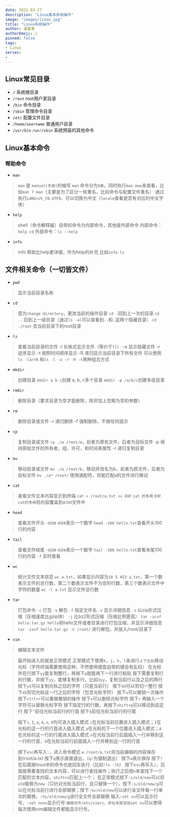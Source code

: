 ```yaml
---
date: 2022-03-27
description: "Linux基本系统操作"
image: "images/linux.jpg"
title: "Linux系统操作"
author: 诸葛青
authorEmoji: 🎅
pinned: false
tags:
- Linux
series:
- 
---
```



## Linux常见目录

* `/` 系统根目录
* `/root` root用户家目录
* `/bin`  命令目录
* `/sbin` 管理命令目录
* `/etc` 配置文件目录
* `/home/username` 普通用户目录
* `/usr/bin` `/usr/sbin` 系统预装的其他命令 

## Linux基本命令

### 帮助命令
* `man`
> `man` 是 `manual(手册)`的缩写
> `man` 命令分为`9章`，同时执行`man man`来查看，比如`man 7 man`（主要是为了区分一些重名，比如命令与配置文件重名）
> 通过执行`LANG=zh_CN.UTF8`，可以切换为中文（`locale`查看是否有对应的中文字体）

* `help`
> shell（命令解释器）自带的命令为内部命令，其他是外部命令
> 内部命令： `help cd`
> 外部命令：`ls --help`

* `info`
> info 帮助比help更详细，作为help的补充
> 比如`info ls` 

## 文件相关命令（一切皆文件）

* `pwd`
> 显示当前目录名称

* `cd`
> 意为`change directory`，更改当前的操作目录
> `cd -`回到上一次的目录
> `cd ..` 回到上一级目录（通过`ls -al`可以查看到`..`和`.`这两个隐藏目录）
> `cd ./root` 去当前目录下的root目录

* `ls`
> 查看当前目录的文件
> -l 长格式显示文件（等价于`ll`）
> -a 显示隐藏文件
> -r 逆序显示
> -t 按照时间顺序显示
> -R 递归显示当前目录下所有文件
> 可以使用`ls -lartR` 和`ls -l -a -r -R -t`两种组合方式

* `mkdir`
> 创建目录
> `mkdir a b c`创建 a, b, c多个目录 
> `mkdir -p /a/b/c`创建多级目录

* `rmdir`
> 删除目录（要求目录为空才能删除，除非加上忽略为空的参数）

* `rm`
> 删除目录或文件
> -r 递归删除
> -f 强制删除，不做任何提示

* `cp`
> 复制目录或文件
> `cp ./a /root/a`，前者为原有文件，后者为目标文件 
> -p 保持原始文件的所有者，组，许可，和时间表属性
> -r 递归复制目录

* `mv`
> 移动目录或文件
> `mv ./a /root/b`，移动并改名为b，前者为原文件，后者为目标文件
> `mv ./a* /root/` 使用通配符，将能匹配a的文件进行移动

* `cat`
> 查看文件文本内容显示到终端
> `cat > /root/a.txt << EOF` 
> `cat 的多用`
> `EOF`
> `cat的多用`将内容覆盖到a.txt文件中

* `head` 
> 查看文件开头
> -size size表示一个数字
> `head -100 hello.txt`查看开头100行的内容

* `tail`
> 查看文件结尾
> -size size表示一个数字
> `tail -100 hello.txt`查看末尾100行的内容
> `-f` 实时查看


* `wc`
> 统计文件文本信息
> `wc a.txt`，如果显示内容为`10 5 453 a.txt`，第一个数表示文件的总行数，第二个数表示文件不为空的行数，第三个数表示文件中字符的数量
> `wc -l a.txt` 显示文件总行数

* `tar`
> 打包命令
> `-c` 打包
> `-x` 解包
> `-f` 指定文件名
> `-v` 显示详细信息
> `-z` 以zip形式压缩（压缩速度比gzip快）
> `-j` 比bz2形式压缩（压缩比例更高）
> `tar -zcvf hello.tar.gz hello`将hello文件或者目录进行打包压缩，并显示详细信息
> `tar -zxvf hello.tar.gz -C /root/` 进行解包，并放入/root/目录下 

* `vim`
> 编辑文本文件

> 最开始进入的就是正常模式
> 正常模式下使用`k`，`j`，`h`，`l`来进行`上下左右`移动光标（字符终端需要使用这种，不然使用键盘自带的键会有乱码）
> 在光标所在行按下`yy`能复制整行，再按下`p`就能再下一行进行粘贴
> 按下需要复制行的行数，并按下`yy`，能够复制多行，比如`3yy`，复制当前行以及之后的两行
> 按下`y$`可以复制光标之后的字符（只是当前行）
> 按下`dd`可以剪切一整行
> 按下`d$`剪切光标这一行之后的字符（包含光标字符）
> 按下`u`可以撤销一次操作
> 按下`ctrl+r`可以重做撤销的操作
> 按下`x`可以删除光标字符
> 按下`r` 再输入一个字符可以替换光标字符
> 按下指定行的行数，再按下`shift+g`可以移动到自定行
> 按下`^`前往光标当前行的行首
> 按下`$`前往光标当前行的行尾


> 按下`i`, `I`, `a`, `A`, `o`, `O`均可进入插入模式
> `i`在光标当前位置进入插入模式；`I`在光标的这一行的行首进入插入模式
> `a`在光标的下一个位置进入插入模式；`A`在光标的这一行的行尾进入插入模式
> `o`在光标当前行后面插入一行并移到这一行的行首，`O`在光标当前行前面插入一行并移到这一行的行首


> 按下`esc`再写入`:`，进入命令模式
> `w /root/a.txt`将当前编辑的内容保存到/root/a.txt
> 按下`q`表示直接退出，（`q!`为强制退出）
> 按下`w`表示保存
> 按下`!`在后面接linux中的命令也是回车执行（比如`!ls -lh`）
> 按下`esc`再写入`/`，后面接需要查找的文本内容，可以进行查找操作；执行之后按`n`来查找下一个匹配的文本内容，`shift+n`匹配上一个；
> 在正常模式按下`:s/old/new`可以将`old`替换为`new`（只针对光标当前行，且只替换一个），按下`:s/old/new/g`可以在光标当前行进行全部替换；按下`:%s/old/new`可以进行全文件每一行单次的替换，`:%s/old/new/g`进行全文件全部替换
> 输入`:set nu`可以显示行号，`:set nonu`显示行号
> `编辑文件/etc/vimrc，并在末尾添加set nu`可以使得每次使用vim编辑文件都能显示行号。